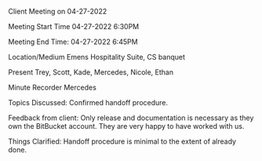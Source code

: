 Client Meeting on 04-27-2022

Meeting Start Time 04-27-2022 6:30PM

Meeting End Time: 04-27-2022 6:45PM

Location/Medium Emens Hospitality Suite, CS banquet

Present Trey, Scott, Kade, Mercedes, Nicole, Ethan 

Minute Recorder Mercedes

Topics Discussed: Confirmed handoff procedure.

Feedback from client: Only release and documentation is necessary as they own the BitBucket account. They are very happy to have worked with us.

Things Clarified: Handoff procedure is minimal to the extent of already done. 
